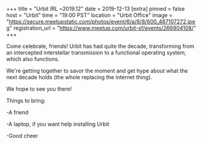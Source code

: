 +++
title = "Urbit IRL ~2019.12"
date = 2019-12-13
[extra]
pinned = false
host = "Urbit"
time = "19:00 PST"
location = "Urbit Office"
image = "https://secure.meetupstatic.com/photos/event/6/a/8/8/600_487107272.jpeg"
registration_url = "https://www.meetup.com/urbit-sf/events/266904108/"
+++

Come celebrate, friends! Urbit has had quite the decade, transforming from an intercepted interstellar transmission to a functional operating system, which also functions.

We're getting together to savor the moment and get hype about what the next decade holds (the whole replacing the internet thing).

We hope to see you there!

Things to bring:

-A friend

-A laptop, if you want help installing Urbit

-Good cheer 
